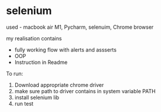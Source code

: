 # selenium
used - macbook air M1, Pycharm, selenuim, Chrome browser


my realisation contains
- fully working flow with alerts and assserts
- OOP 
- Instruction in Readme

To run:
1. Download appropriate chrome driver
2. make sure path to driver contains in system variable PATH
3. install selenium lib
4. run test
